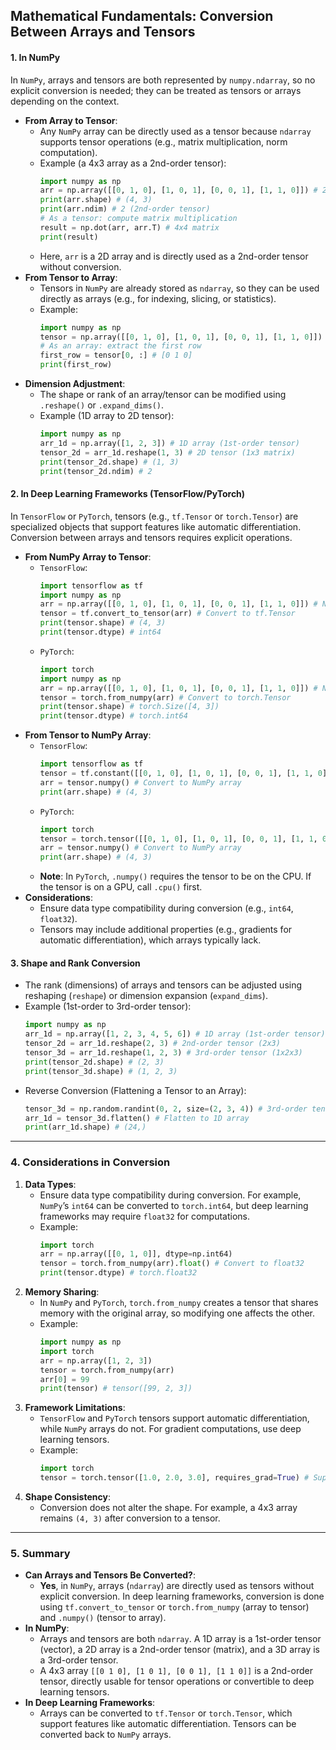## Mathematical Fundamentals: Conversion Between Arrays and Tensors

#### **1. In NumPy**
In `NumPy`, arrays and tensors are both represented by `numpy.ndarray`, so no explicit conversion is needed; they can be treated as tensors or arrays depending on the context.
- **From Array to Tensor**:
  - Any `NumPy` array can be directly used as a tensor because `ndarray` supports tensor operations (e.g., matrix multiplication, norm computation).
  - Example (a 4x3 array as a 2nd-order tensor):
    ```python
    import numpy as np
    arr = np.array([[0, 1, 0], [1, 0, 1], [0, 0, 1], [1, 1, 0]]) # 2D array
    print(arr.shape) # (4, 3)
    print(arr.ndim) # 2 (2nd-order tensor)
    # As a tensor: compute matrix multiplication
    result = np.dot(arr, arr.T) # 4x4 matrix
    print(result)
    ```
  - Here, `arr` is a 2D array and is directly used as a 2nd-order tensor without conversion.
- **From Tensor to Array**:
  - Tensors in `NumPy` are already stored as `ndarray`, so they can be used directly as arrays (e.g., for indexing, slicing, or statistics).
  - Example:
    ```python
    import numpy as np
    tensor = np.array([[0, 1, 0], [1, 0, 1], [0, 0, 1], [1, 1, 0]]) # 2nd-order tensor
    # As an array: extract the first row
    first_row = tensor[0, :] # [0 1 0]
    print(first_row)
    ```
- **Dimension Adjustment**:
  - The shape or rank of an array/tensor can be modified using `.reshape()` or `.expand_dims()`.
  - Example (1D array to 2D tensor):
    ```python
    import numpy as np
    arr_1d = np.array([1, 2, 3]) # 1D array (1st-order tensor)
    tensor_2d = arr_1d.reshape(1, 3) # 2D tensor (1x3 matrix)
    print(tensor_2d.shape) # (1, 3)
    print(tensor_2d.ndim) # 2
    ```

#### **2. In Deep Learning Frameworks (TensorFlow/PyTorch)**
In `TensorFlow` or `PyTorch`, tensors (e.g., `tf.Tensor` or `torch.Tensor`) are specialized objects that support features like automatic differentiation. Conversion between arrays and tensors requires explicit operations.
- **From NumPy Array to Tensor**:
  - `TensorFlow`:
    ```python
    import tensorflow as tf
    import numpy as np
    arr = np.array([[0, 1, 0], [1, 0, 1], [0, 0, 1], [1, 1, 0]]) # NumPy array
    tensor = tf.convert_to_tensor(arr) # Convert to tf.Tensor
    print(tensor.shape) # (4, 3)
    print(tensor.dtype) # int64
    ```
  - `PyTorch`:
    ```python
    import torch
    import numpy as np
    arr = np.array([[0, 1, 0], [1, 0, 1], [0, 0, 1], [1, 1, 0]]) # NumPy array
    tensor = torch.from_numpy(arr) # Convert to torch.Tensor
    print(tensor.shape) # torch.Size([4, 3])
    print(tensor.dtype) # torch.int64
    ```
- **From Tensor to NumPy Array**:
  - `TensorFlow`:
    ```python
    import tensorflow as tf
    tensor = tf.constant([[0, 1, 0], [1, 0, 1], [0, 0, 1], [1, 1, 0]]) # tf.Tensor
    arr = tensor.numpy() # Convert to NumPy array
    print(arr.shape) # (4, 3)
    ```
  - `PyTorch`:
    ```python
    import torch
    tensor = torch.tensor([[0, 1, 0], [1, 0, 1], [0, 0, 1], [1, 1, 0]]) # torch.Tensor
    arr = tensor.numpy() # Convert to NumPy array
    print(arr.shape) # (4, 3)
    ```
  - **Note**: In `PyTorch`, `.numpy()` requires the tensor to be on the CPU. If the tensor is on a GPU, call `.cpu()` first.
- **Considerations**:
  - Ensure data type compatibility during conversion (e.g., `int64`, `float32`).
  - Tensors may include additional properties (e.g., gradients for automatic differentiation), which arrays typically lack.

#### **3. Shape and Rank Conversion**
- The rank (dimensions) of arrays and tensors can be adjusted using reshaping (`reshape`) or dimension expansion (`expand_dims`).
- Example (1st-order to 3rd-order tensor):
  ```python
  import numpy as np
  arr_1d = np.array([1, 2, 3, 4, 5, 6]) # 1D array (1st-order tensor)
  tensor_2d = arr_1d.reshape(2, 3) # 2nd-order tensor (2x3)
  tensor_3d = arr_1d.reshape(1, 2, 3) # 3rd-order tensor (1x2x3)
  print(tensor_2d.shape) # (2, 3)
  print(tensor_3d.shape) # (1, 2, 3)
  ```
- Reverse Conversion (Flattening a Tensor to an Array):
  ```python
  tensor_3d = np.random.randint(0, 2, size=(2, 3, 4)) # 3rd-order tensor
  arr_1d = tensor_3d.flatten() # Flatten to 1D array
  print(arr_1d.shape) # (24,)
  ```

---

### **4. Considerations in Conversion**
1. **Data Types**:
   - Ensure data type compatibility during conversion. For example, `NumPy`’s `int64` can be converted to `torch.int64`, but deep learning frameworks may require `float32` for computations.
   - Example:
     ```python
     import torch
     arr = np.array([[0, 1, 0]], dtype=np.int64)
     tensor = torch.from_numpy(arr).float() # Convert to float32
     print(tensor.dtype) # torch.float32
     ```
2. **Memory Sharing**:
   - In `NumPy` and `PyTorch`, `torch.from_numpy` creates a tensor that shares memory with the original array, so modifying one affects the other.
   - Example:
     ```python
     import numpy as np
     import torch
     arr = np.array([1, 2, 3])
     tensor = torch.from_numpy(arr)
     arr[0] = 99
     print(tensor) # tensor([99, 2, 3])
     ```
3. **Framework Limitations**:
   - `TensorFlow` and `PyTorch` tensors support automatic differentiation, while `NumPy` arrays do not. For gradient computations, use deep learning tensors.
   - Example:
     ```python
     import torch
     tensor = torch.tensor([1.0, 2.0, 3.0], requires_grad=True) # Supports gradients
     ```
4. **Shape Consistency**:
   - Conversion does not alter the shape. For example, a 4x3 array remains `(4, 3)` after conversion to a tensor.

---

### **5. Summary**
- **Can Arrays and Tensors Be Converted?**:
  - **Yes**, in `NumPy`, arrays (`ndarray`) are directly used as tensors without explicit conversion. In deep learning frameworks, conversion is done using `tf.convert_to_tensor` or `torch.from_numpy` (array to tensor) and `.numpy()` (tensor to array).
- **In NumPy**:
  - Arrays and tensors are both `ndarray`. A 1D array is a 1st-order tensor (vector), a 2D array is a 2nd-order tensor (matrix), and a 3D array is a 3rd-order tensor.
  - A 4x3 array `[[0 1 0], [1 0 1], [0 0 1], [1 1 0]]` is a 2nd-order tensor, directly usable for tensor operations or convertible to deep learning tensors.
- **In Deep Learning Frameworks**:
  - Arrays can be converted to `tf.Tensor` or `torch.Tensor`, which support features like automatic differentiation. Tensors can be converted back to `NumPy` arrays.
